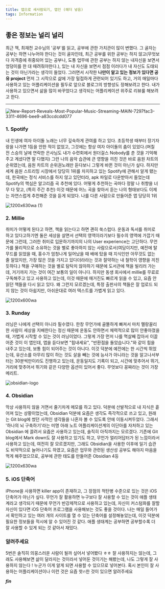 ```yaml
---
title: 앱으로 새사람되기, 앱인 (헤더 넣음)
tags: Information
---
```

## 좋은 정보는 널리 널리
  최근 책, 최재천 교수님의 '공부'를 읽고, 공부에 관한 가치관이 많이 변했다. 그 골자는 공부는 하면 나누어야 한다는 것이 골자인데, 최근 공부를 위한 공부는 하지 않고(무엇보다 자격증에 취중되어 있는 공부나, 도통 업무에 관한 공부는 하지 않는 내자신을 보면서 엉덩이를 한 대 때려줘야한다.), 있는 내 자신을 보면서 점점 이러다가 내 자신도 도태되는 것이 아닌가라는 생각이 들었다. 그러면서 시작한 **나만이 알고 있는 정보가 있다면 공유  project** 먼저 그 시작으로 삶에 가장 밀접하게 관련되어 있기도 하고, 거의 매일마다 사용하고 있는 어플리케이션을 필두로 앞으로 블로그의 방향성도 정해보려고 한다. 내가 사용하고 있으면서 삶을 많이 바꾸었다고 생각되는 어플리케이션 위주로 리뷰룰 해보려고 한다. 

---

![New-Report-Reveals-Most-Popular-Music-Streaming-MAIN-7297fac3-3311-4696-bee9-a83ccdcdd077](https://user-images.githubusercontent.com/50545088/186404374-a971024a-543d-437d-aac1-7f00e0b618e7.jpeg)

 ### 1. Spotify
  내 인생에 여자 아이돌 노래는 너무 깊숙하게 관여를 하고 있다. 초등학생 때부터 장기자랑을 나가면 1등을 안한 적이 없었고, 그것에는 항상 여자 아이돌의 춤이 있었다.(며칠 전 스승의 날에 연락한 은사님도 내가 수련회에서 원더걸스 Nobody를 춘 것을 기억해주고 계셨다면 말 다했지) 그런 나의 음악 습관에 큰 영향을 끼친 것은 바로 음원 차트의 순위였는데, 음원 차트의 순위권노래만 듣다보니 그렇게 바뀐 것이 아닌가 싶다. 하지만 세계 음원 스트리밍 시장에서 당당히 1위를 차지하고 있는 Spotify에 관해서 알게 됐는데, 한국에는 정식 서비스를 하지 않고 있던터라, apk 파일로 다운받아서 들었는데 Spotify의 핵심은 알고리즘 곡 추천에 있다. 어떻게 추천하는 곡마다 정말 나 취향을 너무 다 맞고, (특히 주간 추천) 이것 때문에 어느 곡을 찾아서 듣는 나의 형태보다도 이제는 자연스럽게 추천해준 것을 듣게 되었다. 나를 다른 사람으로 만들어준 앱 당당히 1위 <br>


![1200x630wa (1)](https://user-images.githubusercontent.com/50545088/186398756-7564bc10-f651-49c3-8ec3-3a9199538b26.png)

### 2. Millie
  취미가 어떻게 된다고 하면, 책을 읽는다고 하면 괜히 쑥스럽다. 운동과 독서를 취미로 하고 있다고하기엔 둘은 세상을 살면서 선택의 영역이라기보다 필수의 영역에 가깝기 때문에 그런데, 그러한 취미로 입문하기까지의 나의 User experience는 고단하다. 무언가를 물리적으로 소유하는 것을 별로 좋아하지 않는 사람으로서(여담이지만, 예전에 탈무드를 읽었을 때, 홍수가 엄청나게 일어났을 때 배에 탔을 때 지식인만 아무것도 없는 줄 알았지만, 가장 많은 것을 가지고 있다더라라는 것과 절약하는 내 철학이 영향을 끼친 듯하다.) 책을 구매하는 것을 별로 탐탁치 않아하기 때문에 도서관에 책을 빌리러 가는데, 거기까지 가는 것이 여간 보통의 일이 아니다. 하지만 동생 회사에서 millie를 무료로 구독해주고 있고 사용하고 있는데, 이것 때문에 매거진도 빠르게 읽을 수 있고, 요즘 안읽던 책들을 다시 읽고 있다. 왜 그런지 모르겠는데, 특정 출판사의 책들은 잘 업로드 되지 않는 것이 아쉽지만, 아쉬운대로 여러 텍스트를 가볍게 읽고 있다. <br>


![1200x600wa](https://user-images.githubusercontent.com/50545088/186399374-8f580aa3-aa44-4b7a-b306-3ac18f2bccf3.png)

### 3. Runday
  러닝은 나에게 선택이 아니라 필수였다. 한창 무언가에 골똘하게 빠져서 마치 멜랑꼴리한 사람이 세상을 지배한다는 정신 때문에 운동도 안하면서 체력적으로 많이 안좋아졌을 때, 가볍게 시작할 수 있는 것이 러닝이었다. 그렇게 가장 먼저 나를 멱살째 잡아서 이끌어준 것이 이 앱인데, 앱을 듣다보면 "힘내세요", "반환점을 돌았습니다."와 같이 힘을 내주고 있는데, 보통 힘이 되어주는 것이 아니다. 이것 덕분에 예전에는 한 시간씩 뛰었는데, 유산소를 아무리 많이 하는 것도 살을 빼는 것에 능사가 아니라는 것을 알고나서부터는 30분씩만이라도 진행하고 있는데, 운동일지도 기록이 되고, 시간에 맞추어서 뛰기, 거리에 맞추어서 뛰기와 같은 다양한 옵션이 있어서 좋다. 무엇보다 꽁짜라는 것이 가장 메리트. <br>

![obsidian-logo](https://user-images.githubusercontent.com/50545088/186398842-4c594ffb-e52c-45a4-b39f-ef1547a0883b.png)


### 4. Obsidian
  막상 사용하지 않을 거면서 줄기차게 메모를 하고 있다. 덕분에 산발적으로 내 지식은 흩어져 있는 상황이었는데, Obsidian 덕분에 요즘은 생각도 즉각적으로 쓰고 있고, 원래는 Git blog에 썼던 사적인 생각들을 나혼자 볼 수 있도록 안에 이동시켜두었다. 그래서 '하나의 뇌 구축하기'라는 미명 아래 노트 어플리케이션계의 이단아를 자처하고 있는 Obsidian 에 끌려서 요즘은 사용하고 있는데, 솔직히 아직까지는 모르겠다. 기존에 Git blog에서 Mark down도 잘 사용하고 있기도 하고, 무언가 얼리어답터가 된 느낌이라서 사용하고 있는데, 여전히 잘 모르겠지만, 그래도 Obsidian을 사용한 이후에 일기 습관도 비약적으로 늘어나기도 하였고, 요즘은 업무와 관련된 생산성 공부도 해야지 마음을 먹게 해주었으므로, 공부에 관한 태도를 만들어준 Obsidian 4등 <br>


![1200x630wa](https://user-images.githubusercontent.com/50545088/186399792-94cb922f-c783-48e8-85de-155bd4b107db.png)

### 5. iOS 단축어
  iPhone을 사용하면 killer app이 존재하고, 그 장점의 척탄병 수준으로 있는 것은 iOS 단축어가 아닌가 싶다. 무언가 잘 활용하면 누구보다 잘 사용할 수 있는 것이 애플 생태계라고 생각되기 때문에 무언가 반강제적으로 사용하고 있는데, 자신이 커스텀화를 잘할 자신이 있다면 iOS 단축어 프로그램을 사용해보는 것도 좋을 것이다. 나는 매일 들어가서 확인하고 있는 여러 개의 사이트를 열 수 있는 단축어를 설정해놓았는데, 이것 덕분에 필요한 정보들을 적시에 알 수 있어진 것 같다. 애플 생태계는 공부하면 공부할수록 더 잘 사용할 수 있게 되는 것 같아서 재밌다.


### 알려주세요
 5번은 솔직히 의뭉스러운 사람이 될까 싶어서 넣어봤다 ㅎㅎ 잘 사용하지는 않는데, 그래도 사용해보면 삶이 달라지는 것이라서 넣어둔 것이기는 해봤는데, 나도 그렇게 잘 사용하지 않는다 ! 누군가 이게 알게 되면 사용할 수 있으므로 넣어본다. 혹시 본인이 잘 사용하는 어플리케이션이나 이런 것은 요즘 핫🔥한 것이 있으면 알려주세요

 **_fin_**